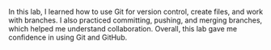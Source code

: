 In this lab, I learned how to use Git for version control, create files, and work with branches. 
I also practiced committing, pushing, and merging branches, which helped me understand collaboration. 
Overall, this lab gave me confidence in using Git and GitHub. 
